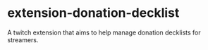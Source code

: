 # extension-donation-decklist
A twitch extension that aims to help manage donation decklists for streamers.
